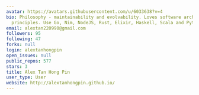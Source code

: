 ```yaml
---
avatar: https://avatars.githubusercontent.com/u/6033638?v=4
bio: Philosophy - maintainability and evolvability. Loves software architecture and
  principles. Use Go, Nim, NodeJS, Rust, Elixir, Haskell, Scala and Python
email: alextan220990@gmail.com
followers: 95
following: 47
forks: null
login: alextanhongpin
open_issues: null
public_repos: 577
stars: 3
title: Alex Tan Hong Pin
user_type: User
website: http://alextanhongpin.github.io/
---
```

